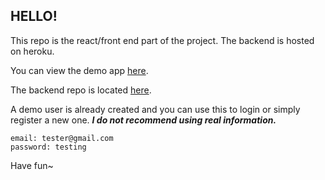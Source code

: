 ## HELLO!

This repo is the react/front end part of the project. The backend is hosted on heroku.

You can view the demo app [here](https://ilyana19.github.io/face-recognition/).

The backend repo is located [here](https://github.com/ilyana19/face-recognition-api).

A demo user is already created and you can use this to login or simply register a new one. ***I do not recommend using real information.***

```
email: tester@gmail.com
password: testing
```

Have fun~